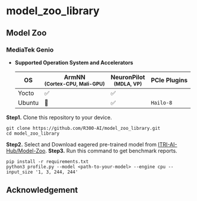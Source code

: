 # model_zoo_library
## Model Zoo
### MediaTek Genio
* **Supported Operation System and Accelerators**
  
  |         OS       | ArmNN<br><sup>(Cortex-CPU, Mali-GPU)  | NeuronPilot<br><sup>(MDLA, VP)  |          PCIe Plugins          |
  |         ----     |         --------------------          |       -------------------       |      -------------------       |
  |      Yocto       |        :white_check_mark:             |       :white_check_mark:        |                                |
  |      Ubuntu      |       :black_square_button:           |       :white_check_mark:        |  `Hailo-8`                     |

**Step1.** Clone this repository to your device.
  ```
  git clone https://github.com/R300-AI/model_zoo_library.git
  cd model_zoo_library
  ```
**Step2.** Select and Download eagered pre-trained model from [ITRI-AI-Hub/Model-Zoo](https://github.com/R300-AI/ITRI-AI-Hub/tree/main/Model-Zoo).
**Step3.** Run this command to get benchmark reports.
  ```
  pip install -r requirements.txt
  python3 profile.py --model <path-to-your-model> --engine cpu --input_size '1, 3, 244, 244'
  ```


## Acknowledgement
